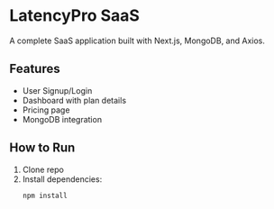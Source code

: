 # LatencyPro SaaS

A complete SaaS application built with Next.js, MongoDB, and Axios.

## Features
- User Signup/Login
- Dashboard with plan details
- Pricing page
- MongoDB integration

## How to Run
1. Clone repo
2. Install dependencies:
   ```bash
   npm install
